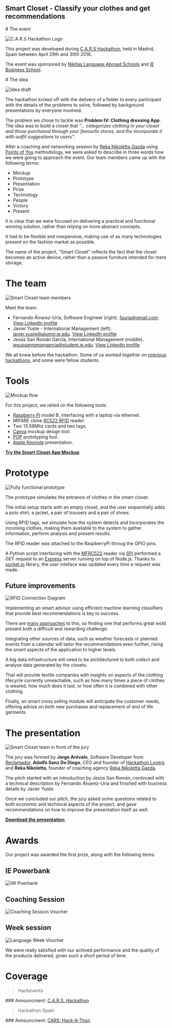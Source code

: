 Smart Closet - Classify your clothes and get recommendations
------

# The event

![C.A.R.S Hackathon Logo](https://raw.githubusercontent.com/fauria/smart-closet/master/assets/cars_logo.jpg)

This project was developed during [C.A.R.S Hackathon](https://www.facebook.com/events/487695348105055), held in Madrid, Spain between April 29th and 30th 2016.

The event was sponsored by [Nikitas Language Abroad Schools](http://www.nik-las.com/) and [IE Business School](http://www.ie.edu/).

# The idea

![Idea draft](https://raw.githubusercontent.com/fauria/smart-closet/master/assets/blackboard.jpg)

The hackathon kicked off with the delivery of a folder to every participant with the details of the problems to solve, followed by background presentations by everyone involved.

The problem we chose to tackle was **Problem IV: Clothing dressing App**. The idea was to build a closet that *"... categorizes clothing in your closet and those purchased through your favourite stores, and the incorporate it with outfit suggestions to users"*.

After a coaching and networking session by [Reka Nikoletta Gazda](http://www.rekanikoletta.com/) using [Points of You](http://www.points-of-you.com) methodology, we were asked to describe in three words how we were going to approach the event. Our team members came up with the following terms:

- Mockup
- Prototype
- Presentation
- Prize
- Technology
- People
- Victory
- Present

It is clear that we were focused on delivering a practical and functional winning solution, rather than relying on more abstract concepts.

It had to be flexible and inexpensive, making use of as many technologies present on the fashion market as possible.

The name of the project, "Smart Closet" reflects the fact that the closet becomes an active device, rather than a passive furniture intended for mere storage.

# The team

![Smart Closet team members](https://raw.githubusercontent.com/fauria/smart-closet/master/assets/team.jpg)

Meet the team:

- Fernando Álvarez-Uría, Software Engineer (right). <fauria@gmail.com>. [View LinkedIn profile](https://www.linkedin.com/in/fauria)
- Javier Yuste - International Management (left). <javier.yuste@alumni.ie.edu>. [View LinkedIn profile](https://www.linkedin.com/in/javieryustegarcia)
- Jesús San Román García, International Management (middle). <jesussanromangarcia@student.ie.edu>. [View LinkedIn profile](https://www.linkedin.com/in/jesussanromangarcia)

We all knew before the hackathon. Some of us worked together on [previous](https://github.com/fauria/smart-closet) [hackathons](https://github.com/fauria/white-eyes), and some were fellow students.

# Tools

![Mockup flow](https://raw.githubusercontent.com/fauria/smart-closet/master/assets/mockup.gif)

For this project, we relied on the following tools:

- [Raspberry Pi](https://www.raspberrypi.org/) model B, interfacing with a laptop via ethernet.
- MIFARE clone [RC522 RFID](https://www.mifare.net/wp-content/uploads/2015/03/NXP-Z-card.pdf) reader.
- Two 13.56Mhz cards and two tags.
- [Canva](https://www.canva.com) mockup design tool.
- [POP](https://popapp.in) prototyping tool.
- [Apple Keynote](http://www.apple.com/mac/keynote/) presentation.

**[Try the Smart Closet App Mockup](https://popapp.in/w/projects/572486fbbb163c267576b35b/preview)**

# Prototype

![Fully functional prototype](https://github.com/fauria/smart-closet/raw/master/assets/smart-closet_prototype.gif)

The prototype simulates the entrance of clothes in the smart closet.

The initial setup starts with an empty closet, and the user sequentially adds a polo shirt, a jacket, a pair of trousers and a pair of shoes.

Using RFID tags, we simulate how the system detects and incorporates the incoming clothes, making them available to the system to gather information, perform analysis and present results.

The RFID reader was attached to the RaspberryPi throug the GPIO pins.

A Python script interfacing with the [MFRC522](https://github.com/mxgxw/MFRC522-python) reader via [SPI](https://github.com/lthiery/SPI-Py) performed a GET request to an [Express](http://expressjs.com/) server running on top of Node.js. Thanks to [socket.io](http://socket.io/) library, the user inteface was updated every time a request was made.

## Future improvements

![RFID Connection Diagram](https://raw.githubusercontent.com/fauria/smart-closet/master/assets/Smart_Closet_Setup_bb.jpg)

Implementing an smart advisor using efficient machine learning classifiers that provide best recommendations is key to success.

There are [many approaches](http://eia.udg.edu/~blopez/publicacions/montaner-aireview03.pdf) to this, so finding one that performs great wold present both a difficult and rewarding challenge. 

Integrating other sources of data, such as weather forecasts or planned events from a calendar will tailor the recommendations even further, rising the *smart* aspects of the application to higher levels.

A big data infrastructure will need to be architectured to both collect and analyse data generated by the closets. 

That will provide textile companies with insights on aspects of the clothing lifecycle currently unreachable, such as how many times a piece of clothes is weared, how much does it last, or how often it is combined with other clothing.

Finally, an smart cross selling module will anticipate the customer needs, offering advise on both new purchases and replacement of end of life garments.

# The presentation

![Smart Closet team in front of the jury](https://raw.githubusercontent.com/fauria/smart-closet/master/assets/presentation.jpg)
 
The jury was formed by **Jorge Arévalo**, Software Developer from [Reclamador](https://www.reclamador.es/), **Adolfo Sanz De Diego**, CEO and founder of [Hackathon Lovers](http://hackathonlovers.com/) and **Reka Nikoletta**, founder of coaching agency [Reka Nikoletta Gazda](http://www.rekanikoletta.com/).

The pitch started with an introduction by Jesús San Román, continued with a technical description by Fernando Álvarez-Uría and finished with business details by Javier Yuste.

Once we concluded our pitch, the jury asked some questions related to both economic and technical aspects of the project, and gave recommendations on how to improve the presentation itself as well.

**[Download the presentation](https://raw.githubusercontent.com/fauria/smart-closet/master/Smart-Closet-Presentation.pptx)**

# Awards

Our project was awarded the first prize, along with the following items:

## IE Powerbank
![IW Poerbank](https://raw.githubusercontent.com/fauria/smart-closet/master/assets/powerbank.jpg)

## Coaching Session
![Coaching Session Voucher](https://raw.githubusercontent.com/fauria/smart-closet/master/assets/coaching_voucher.jpg)

## Week session
![Language Week Voucher](https://raw.githubusercontent.com/fauria/smart-closet/master/assets/language_voucher.jpg)

We were really satisfied with our achived performance and the quality of the products delivered, given such a short period of time.

# Coverage

> Hackevents

### Announcment: [C.A.R.S. Hackathon](http://www.hackathonspain.com/calendario/c-r-s-hackathon/)

> Hackathon Spain

### Announcment: [CARS: Hack-A-Thon](http://hackevents.co/hackathon/spain/madrid/1490-cars-hack-a-thon)
